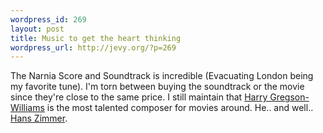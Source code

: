 ```yaml
--- 
wordpress_id: 269
layout: post
title: Music to get the heart thinking
wordpress_url: http://jevy.org/?p=269
---
```

The Narnia Score and Soundtrack is incredible (Evacuating London being my favorite tune).  I'm torn between buying the soundtrack or the movie since they're close to the same price.  I still maintain that <a href="http://www.imdb.com/name/nm0004581/">Harry Gregson-Williams</a> is the most talented composer for movies around.  He.. and well.. <a href="http://www.imdb.com/name/nm0001877/">Hans Zimmer</a>.
